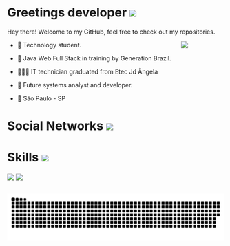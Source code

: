<h1> Greetings developer <img src = "https://c.tenor.com/Uq_-tDUQlJkAAAAi/hot-beverage-joypixels.gif" width = 75px> </h1>
<p align='center'>


</p>
<div size='20px'> Hey there! Welcome to my GitHub, feel free to check out my repositories. 
</div>  

</p>


<img width = 100px align="right" src="https://static.wikia.nocookie.net/minecraft_gamepedia/images/e/ed/Enchanted_Golden_Apple_JE2_BE2.gif/revision/latest/smart/width/250/height/250?cb=20200430025309"/>

- 🤖 Technology student.

- 🏫 Java Web Full Stack in training by Generation Brazil.

- 👩🏾‍💻 IT technician graduated from Etec Jd Ângela

- 💭 Future systems analyst and developer.
  
- 📌 São Paulo - SP
  

<h1 > Social Networks <img width = 50px src="https://static.wikia.nocookie.net/minecraft_gamepedia/images/e/ed/Enchanted_Golden_Apple_JE2_BE2.gif/revision/latest/smart/width/250/height/250?cb=20200430025309"/> </h1>

<h1 > Skills <img width = 50px src="https://static.wikia.nocookie.net/minecraft_gamepedia/images/e/ed/Enchanted_Golden_Apple_JE2_BE2.gif/revision/latest/smart/width/250/height/250?cb=20200430025309"/> </h1>

<a href = ''> <img width = '32px' align= 'center' src="https://raw.githubusercontent.com/rahulbanerjee26/githubAboutMeGenerator/main/icons/github.svg"/></a> 
<a href = ''> <img width = '32px' align= 'center' src="https://raw.githubusercontent.com/rahulbanerjee26/githubAboutMeGenerator/main/icons/linked-in-alt.svg"/></a>




</div>
  
  ##
 
<div> 
 
 ![Snake animation](https://github.com/Rorschach616/Rorschach616/blob/output/github-contribution-grid-snake.svg)
 
</div>
